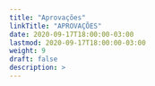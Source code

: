 ```yaml
---
title: "Aprovações"
linkTitle: "APROVAÇÕES"
date: 2020-09-17T18:00:00-03:00
lastmod: 2020-09-17T18:00:00-03:00
weight: 9
draft: false
description: >
---
```

